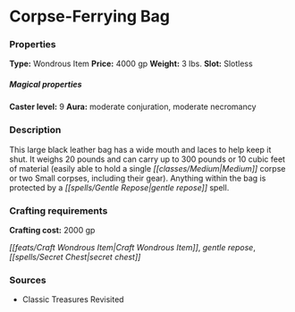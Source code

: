﻿---
Title: "Corpse-Ferrying Bag"
Type: "Wondrous Item"
Price: "4000 gp"
Weight: "3 lbs."
Slot: "Slotless"
Caster level: "9"
Aura: "moderate conjuration, moderate necromancy"
Description: |
  "This large black leather bag has a wide mouth and laces to help keep it shut. It weighs 20 pounds and can carry up to 300 pounds or 10 cubic feet of material (easily able to hold a single Medium corpse or two Small corpses, including their gear). Anything within the bag is protected by a _gentle repose_ spell."
Crafting cost: "2000 gp"
Sources: "['Classic Treasures Revisited']"
---

# Corpse-Ferrying Bag

### Properties

**Type:** Wondrous Item **Price:** 4000 gp **Weight:** 3 lbs. **Slot:** Slotless

##### Magical properties

**Caster level:** 9 **Aura:** moderate conjuration, moderate necromancy

### Description

This large black leather bag has a wide mouth and laces to help keep it shut. It weighs 20 pounds and can carry up to 300 pounds or 10 cubic feet of material (easily able to hold a single _[[classes/Medium|Medium]]_ corpse or two Small corpses, including their gear). Anything within the bag is protected by a _[[spells/Gentle Repose|gentle repose]]_ spell.

### Crafting requirements

**Crafting cost:** 2000 gp

_[[feats/Craft Wondrous Item|Craft Wondrous Item]]_, _gentle repose_, _[[spells/Secret Chest|secret chest]]_

### Sources

* Classic Treasures Revisited